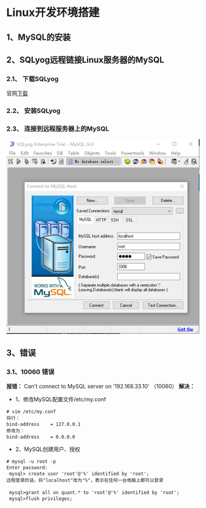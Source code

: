 # Linux开发环境搭建
## 1、MySQL的安装


## 2、SQLyog远程链接Linux服务器的MySQL
### 2.1、 下载SQLyog
 官网[下载](https://sqlyog.en.softonic.com/)
### 2.2、 安装SQLyog
### 2.3、 连接到远程服务器上的MySQL
![conn-mysqlyog.png](conn-mysqlyog.png)


## 3、错误
### 3.1、10060 错误 
  **报错：** Can't connect to MySQL server on '192.168.33.10' （10060）
  **解决：** 
  * 1、修改MySQL配置文件/etc/my.conf
```
# vim /etc/my.conf
将行：
bind-address    = 127.0.0.1
修改为：
bind-address    = 0.0.0.0
```
  * 2、MySQL创建用户、授权
```
# mysql -u root -p
Enter password:
 mysql> create user 'root'@'%' identified by 'root';
远程登录的话，将"localhost"改为"%"，表示在任何一台电脑上都可以登录

 mysql>grant all on quant.* to 'root'@'%' identified by 'root';
 mysql>flush privileges;
 ```